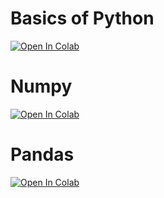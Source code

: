 # Basics of Python
[![Open In Colab](https://colab.research.google.com/assets/colab-badge.svg)](https://colab.research.google.com/drive/1fFpU_sdvxyOrPnFO87O-Rg6d74LSxx25?usp=sharing)


# Numpy
[![Open In Colab](https://colab.research.google.com/assets/colab-badge.svg)](https://colab.research.google.com/drive/11v6Fn8BABJ2J6mazITod6D2cNWIJyACE?usp=sharing)

# Pandas
[![Open In Colab](https://colab.research.google.com/assets/colab-badge.svg)](https://colab.research.google.com/drive/1CB2ft_6ZDUnqdJ9op4NL8QPsUk59Ep0d?usp=sharing)




